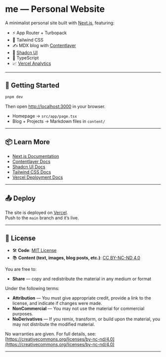 # me — Personal Website

A minimalist personal site built with [Next.js](https://nextjs.org), featuring:

- ⚡️ App Router + Turbopack
- 🎨 Tailwind CSS
- ✍️ MDX blog with [Contentlayer](https://www.contentlayer.dev)
- 🧱 [Shadcn UI](https://ui.shadcn.com)
- 🧠 TypeScript
- 📈 [Vercel Analytics](https://vercel.com/analytics)

---

## 🚀 Getting Started

```bash
pnpm dev
```

Then open [http://localhost:3000](http://localhost:3000) in your browser.

- Homepage → `src/app/page.tsx`
- Blog + Projects → Markdown files in `content/`

---

## 📦 Learn More

- [Next.js Documentation](https://nextjs.org/docs)
- [Contentlayer Docs](https://www.contentlayer.dev/docs/)
- [Shadcn UI Docs](https://ui.shadcn.com/docs)
- [Tailwind CSS Docs](https://tailwindcss.com/docs)
- [Vercel Deployment Docs](https://vercel.com/docs)

---

## 📤 Deploy

The site is deployed on [Vercel](https://vercel.com).  
Push to the `main` branch and it’s live.

---

## 🪪 License

- 🛠 **Code**: [MIT License](./LICENSE)
- 📚 **Content (text, images, blog posts, etc.)**: [CC BY-NC-ND 4.0](./LICENSE.content)

You are free to:

- **Share** — copy and redistribute the material in any medium or format

Under the following terms:

- **Attribution** — You must give appropriate credit, provide a link to the license, and indicate if changes were made.
- **NonCommercial** — You may not use the material for commercial purposes.
- **NoDerivatives** — If you remix, transform, or build upon the material, you may not distribute the modified material.

No warranties are given. For full details, see:  
[https://creativecommons.org/licenses/by-nc-nd/4.0](https://creativecommons.org/licenses/by-nc-nd/4.0)

---
